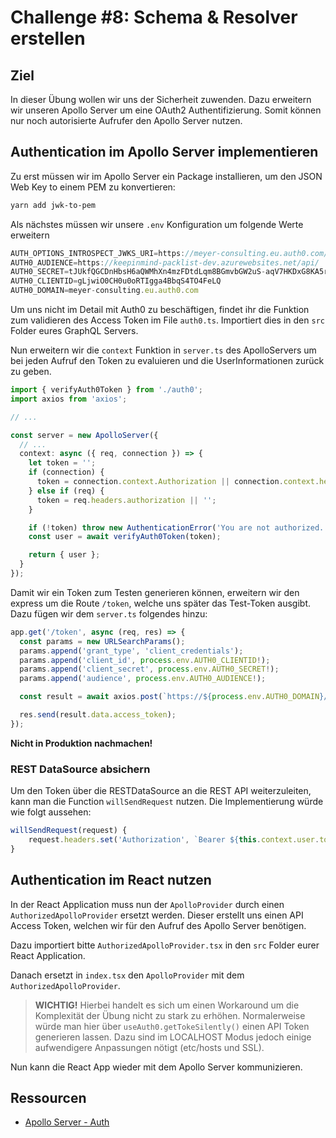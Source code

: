 # Challenge #8: Schema & Resolver erstellen

## Ziel

In dieser Übung wollen wir uns der Sicherheit zuwenden. Dazu erweitern wir unseren Apollo Server um eine OAuth2 Authentifizierung. Somit können nur noch autorisierte Aufrufer den Apollo Server nutzen.

## Authentication im Apollo Server implementieren

Zu erst müssen wir im Apollo Server ein Package installieren, um den JSON Web Key to einem PEM zu konvertieren:

```bash
yarn add jwk-to-pem
```

Als nächstes müssen wir unsere `.env` Konfiguration um folgende Werte erweitern

```js
AUTH_OPTIONS_INTROSPECT_JWKS_URI=https://meyer-consulting.eu.auth0.com/.well-known/jwks.json
AUTH0_AUDIENCE=https://keepinmind-packlist-dev.azurewebsites.net/api/
AUTH0_SECRET=tJUkfQGCDnHbsH6aQWMhXn4mzFDtdLqm8BGmvbGW2uS-aqV7HKDxG8KA5rhtWJWJ
AUTH0_CLIENTID=gLjwiO0CH0u0oRTIgga4BbqS4TO4FeLQ
AUTH0_DOMAIN=meyer-consulting.eu.auth0.com
```

Um uns nicht im Detail mit Auth0 zu beschäftigen, findet ihr die Funktion zum validieren des Access Token im File `auth0.ts`. Importiert dies in den `src` Folder eures GraphQL Servers.

Nun erweitern wir die `context` Funktion in `server.ts` des ApolloServers um bei jeden Aufruf den Token zu evaluieren und die UserInformationen zurück zu geben.

```typescript
import { verifyAuth0Token } from './auth0';
import axios from 'axios';

// ...

const server = new ApolloServer({
  // ...
  context: async ({ req, connection }) => {
    let token = '';
    if (connection) {
      token = connection.context.Authorization || connection.context.headers.Authorization;
    } else if (req) {
      token = req.headers.authorization || '';
    }

    if (!token) throw new AuthenticationError('You are not authorized.');
    const user = await verifyAuth0Token(token);

    return { user };
  }
});
```

Damit wir ein Token zum Testen generieren können, erweitern wir den express um die Route `/token`, welche uns später das Test-Token ausgibt. Dazu fügen wir dem `server.ts` folgendes hinzu:

```typescript
app.get('/token', async (req, res) => {
  const params = new URLSearchParams();
  params.append('grant_type', 'client_credentials');
  params.append('client_id', process.env.AUTH0_CLIENTID!);
  params.append('client_secret', process.env.AUTH0_SECRET!);
  params.append('audience', process.env.AUTH0_AUDIENCE!);

  const result = await axios.post(`https://${process.env.AUTH0_DOMAIN}/oauth/token`, params);

  res.send(result.data.access_token);
});
```

**Nicht in Produktion nachmachen!**

### REST DataSource absichern

Um den Token über die RESTDataSource an die REST API weiterzuleiten, kann man die Function `willSendRequest` nutzen. Die Implementierung würde wie folgt aussehen:

```typescript
willSendRequest(request) {
    request.headers.set('Authorization', `Bearer ${this.context.user.token}`);
}
```


## Authentication im React nutzen

In der React Application muss nun der `ApolloProvider` durch einen `AuthorizedApolloProvider` ersetzt werden. Dieser erstellt uns einen API Access Token, welchen wir für den Aufruf des Apollo Server benötigen.

Dazu importiert bitte `AuthorizedApolloProvider.tsx` in den `src` Folder eurer React Application.

Danach ersetzt in `index.tsx` den `ApolloProvider` mit dem `AuthorizedApolloProvider`.

> **WICHTIG!** Hierbei handelt es sich um einen Workaround um die Komplexität der Übung nicht zu stark zu erhöhen. Normalerweise würde man hier über `useAuth0.getTokeSilently()` einen API Token generieren lassen. Dazu sind im LOCALHOST Modus jedoch einige aufwendigere Anpassungen nötigt (etc/hosts und SSL).

Nun kann die React App wieder mit dem Apollo Server kommunizieren.

## Ressourcen

- [Apollo Server - Auth](https://www.apollographql.com/docs/apollo-server/security/authentication/)